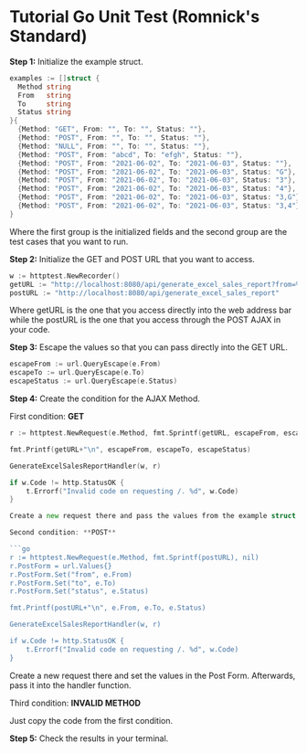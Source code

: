 # Tutorial Go Unit Test (Romnick's Standard)

**Step 1:** Initialize the example struct.

```go
examples := []struct {
  Method string
  From   string
  To     string
  Status string
}{
  {Method: "GET", From: "", To: "", Status: ""},
  {Method: "POST", From: "", To: "", Status: ""},
  {Method: "NULL", From: "", To: "", Status: ""},
  {Method: "POST", From: "abcd", To: "efgh", Status: ""},
  {Method: "POST", From: "2021-06-02", To: "2021-06-03", Status: ""},
  {Method: "POST", From: "2021-06-02", To: "2021-06-03", Status: "G"},
  {Method: "POST", From: "2021-06-02", To: "2021-06-03", Status: "3"},
  {Method: "POST", From: "2021-06-02", To: "2021-06-03", Status: "4"},
  {Method: "POST", From: "2021-06-02", To: "2021-06-03", Status: "3,G"},
  {Method: "POST", From: "2021-06-02", To: "2021-06-03", Status: "3,4"},
}
```
  
Where the first group is the initialized fields and the second group are the test cases that you want to run.

**Step 2:** Initialize the GET and POST URL that you want to access.

```go
w := httptest.NewRecorder()
getURL := "http://localhost:8080/api/generate_excel_sales_report?from=%s&to=%s&status=%s"
postURL := "http://localhost:8080/api/generate_excel_sales_report"
```

Where getURL is the one that you access directly into the web address bar while the postURL is the one that you access through the POST AJAX in your code.

**Step 3:** Escape the values so that you can pass directly into the GET URL.

```go
escapeFrom := url.QueryEscape(e.From)
escapeTo := url.QueryEscape(e.To)
escapeStatus := url.QueryEscape(e.Status)
```

**Step 4:** Create the condition for the AJAX Method.

First condition: **GET**

```go
r := httptest.NewRequest(e.Method, fmt.Sprintf(getURL, escapeFrom, escapeTo, escapeStatus), nil)

fmt.Printf(getURL+"\n", escapeFrom, escapeTo, escapeStatus)

GenerateExcelSalesReportHandler(w, r)

if w.Code != http.StatusOK {
	t.Errorf("Invalid code on requesting /. %d", w.Code)
}

Create a new request there and pass the values from the example struct. Afterwards, pass it into the handler function.

Second condition: **POST**

```go
r := httptest.NewRequest(e.Method, fmt.Sprintf(postURL), nil)
r.PostForm = url.Values{}
r.PostForm.Set("from", e.From)
r.PostForm.Set("to", e.To)
r.PostForm.Set("status", e.Status)

fmt.Printf(postURL+"\n", e.From, e.To, e.Status)

GenerateExcelSalesReportHandler(w, r)

if w.Code != http.StatusOK {
	t.Errorf("Invalid code on requesting /. %d", w.Code)
}
```

Create a new request there and set the values in the Post Form. Afterwards, pass it into the handler function.

Third condition: **INVALID METHOD**

Just copy the code from the first condition.

**Step 5:** Check the results in your terminal.

